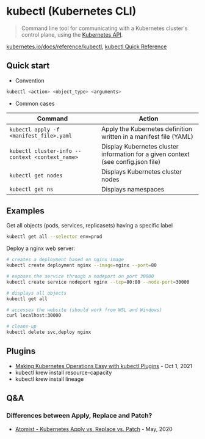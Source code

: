 # kubectl (Kubernetes CLI)

> Command line tool for communicating with a Kubernetes cluster's control plane, using the [Kubernetes API](https://kubernetes.io/docs/reference/command-line-tools-reference/kube-apiserver/).

[kubernetes.io/docs/reference/kubectl](https://kubernetes.io/docs/reference/kubectl/), [kubectl Quick Reference](https://kubernetes.io/docs/reference/kubectl/quick-reference/)

## Quick start

- Convention

```bash
kubectl <action> <object_type> <arguments>
```

- Common cases

Command                                         | Action
------------------------------------------------|----------------------------------------------------------------------------------
`kubectl apply -f <manifest_file>.yaml`         | Apply the Kubernetes definition written in a manifest file (YAML)
`kubectl cluster-info --context <context_name>` | Display Kubernetes cluster information for a given context (see config.json file)
`kubectl get nodes`                             | Displays Kubernetes cluster nodes
`kubectl get ns`                                | Displays namespaces

## Examples

Get all objects (pods, services, replicasets) having a specific label

```bash
kubectl get all --selector env=prod
```

Deploy a nginx web server:

```bash
# creates a deployment based on nginx image
kubectl create deployment nginx --image=nginx --port=80

# exposes the service through a nodeport on port 30000
kubectl create service nodeport nginx --tcp=80:80 --node-port=30000

# displays all objects
kubectl get all

# accesses the website (should work from WSL and Windows)
curl localhost:30000

# cleans-up
kubectl delete svc,deploy nginx
```

## Plugins

- [Making Kubernetes Operations Easy with kubectl Plugins](https://martinheinz.dev/blog/58) - Oct 1, 2021
- kubectl krew install resource-capacity
- kubectl krew install lineage

## Q&A

### Differences between Apply, Replace and Patch?

- [Atomist - Kubernetes Apply vs. Replace vs. Patch](https://blog.atomist.com/kubernetes-apply-replace-patch/) - May, 2020
